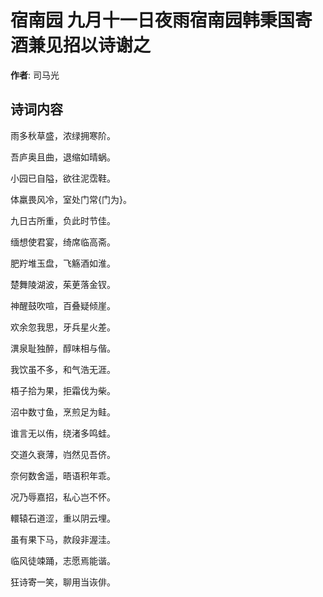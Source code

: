 # 宿南园 九月十一日夜雨宿南园韩秉国寄酒兼见招以诗谢之

**作者**: 司马光

## 诗词内容

雨多秋草盛，浓绿拥寒阶。

吾庐奥且曲，退缩如晴蜗。

小园已自隘，欲往泥霑鞋。

体羸畏风冷，室处门常{门为}。

九日古所重，负此时节佳。

缅想使君宴，绮席临高斋。

肥羜堆玉盘，飞觞酒如淮。

楚舞陵湖波，茱茰落金钗。

神醒鼓吹喧，百叠疑倾崖。

欢余忽我思，牙兵星火差。

潩泉耻独醉，醇味相与偕。

我饮虽不多，和气浩无涯。

梧子拾为果，拒霜伐为柴。

沼中数寸鱼，烹煎足为鲑。

谁言无以侑，绕渚多鸣蛙。

交道久衰薄，岿然见吾侪。

奈何数舍遥，晤语积年乖。

况乃辱嘉招，私心岂不怀。

轘辕石道涩，重以阴云埋。

虽有果下马，款段非渥洼。

临风徒竦踊，志愿焉能谐。

狂诗寄一笑，聊用当诙俳。

